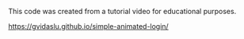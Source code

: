 This code was created from a tutorial video for educational purposes.

https://gvidaslu.github.io/simple-animated-login/